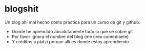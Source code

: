 # blogshit
Un blog ahí mal hecho como práctica para un curso de git y github.

* Donde he aprendido absolutamente todo lo que sé sobre git
* Por favor ignora el nombre del blog (me creo comediante).
* Y créditos a platzi porque allí es donde estoy aprendiendo